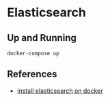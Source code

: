 # Elasticsearch

## Up and Running
```shell
docker-compose up
```

## References
- [install elasticsearch on docker](https://www.elastic.co/guide/en/elasticsearch/reference/current/docker.html)
